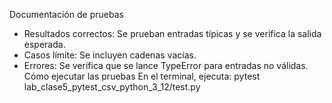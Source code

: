 Documentación de pruebas
- Resultados correctos: Se prueban entradas típicas y se verifica la salida esperada.
- Casos límite: Se incluyen cadenas vacías.
- Errores: Se verifica que se lance TypeError para entradas no válidas.
Cómo ejecutar las pruebas
En el terminal, ejecuta: pytest lab_clase5_pytest_csv_python_3_12/test.py